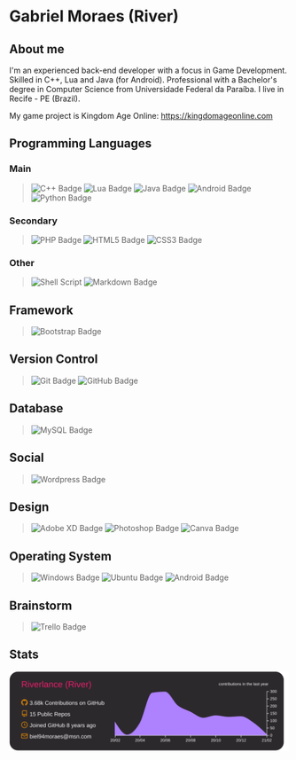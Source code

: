 # Gabriel Moraes (River)

## About me

I'm an experienced back-end developer with a focus in Game Development.
Skilled in C++, Lua and Java (for Android).
Professional with a Bachelor's degree in Computer Science from Universidade Federal da Paraíba.
I live in Recife - PE (Brazil).

My game project is Kingdom Age Online: https://kingdomageonline.com

## Programming Languages

### Main

> ![C++ Badge](https://img.shields.io/badge/c++%20-%2300599C.svg?&style=for-the-badge&logo=c%2B%2B&ogoColor=white)
> ![Lua Badge](https://img.shields.io/badge/lua-%232C2D72.svg?&style=for-the-badge&logo=lua&logoColor=white)
> ![Java Badge](https://img.shields.io/badge/java-%23ED8B00.svg?&style=for-the-badge&logo=java&logoColor=white)
> ![Android Badge](https://img.shields.io/badge/Android-3DDC84?style=for-the-badge&logo=android&logoColor=white)
> ![Python Badge](https://img.shields.io/badge/python%20-%2314354C.svg?&style=for-the-badge&logo=python&logoColor=white)

### Secondary

> ![PHP Badge](https://img.shields.io/badge/php-%23777BB4.svg?&style=for-the-badge&logo=php&logoColor=white)
> ![HTML5 Badge](https://img.shields.io/badge/html5%20-%23E34F26.svg?&style=for-the-badge&logo=html5&logoColor=white)
> ![CSS3 Badge](https://img.shields.io/badge/css3%20-%231572B6.svg?&style=for-the-badge&logo=css3&logoColor=white)

### Other

> ![Shell Script](https://img.shields.io/badge/shell_script%20-%23121011.svg?&style=for-the-badge&logo=gnu-bash&logoColor=white)
> ![Markdown Badge](https://img.shields.io/badge/markdown-%23000000.svg?&style=for-the-badge&logo=markdown&logoColor=white)

## Framework

> ![Bootstrap Badge](https://img.shields.io/badge/bootstrap%20-%23563D7C.svg?&style=for-the-badge&logo=bootstrap&logoColor=white)

## Version Control

> ![Git Badge](https://img.shields.io/badge/git%20-%23F05033.svg?&style=for-the-badge&logo=git&logoColor=white)
> ![GitHub Badge](https://img.shields.io/badge/github%20-%23121011.svg?&style=for-the-badge&logo=github&logoColor=white)

## Database

> ![MySQL Badge](https://img.shields.io/badge/mysql-%2300f.svg?&style=for-the-badge&logo=mysql&logoColor=white)

## Social

> ![Wordpress Badge](https://img.shields.io/badge/WordPress%20-%23117AC9.svg?&style=for-the-badge&logo=WordPress&logoColor=white)

## Design

> ![Adobe XD Badge](https://img.shields.io/badge/adobe%20xd%20-%23FF26BE.svg?&style=for-the-badge&logo=adobe%20xd&logoColor=white)
> ![Photoshop Badge](https://img.shields.io/badge/adobe%20photoshop%20-%2331A8FF.svg?&style=for-the-badge&logo=adobe%20photoshop&logoColor=white)
> ![Canva Badge](https://img.shields.io/badge/Canva%20-%2300C4CC.svg?&style=for-the-badge&logo=Canva&logoColor=white)

## Operating System

> ![Windows Badge](https://img.shields.io/badge/Windows-0078D6?style=for-the-badge&logo=windows&logoColor=white)
> ![Ubuntu Badge](https://img.shields.io/badge/Ubuntu-E95420?style=for-the-badge&logo=ubuntu&logoColor=white)
> ![Android Badge](https://img.shields.io/badge/Android-3DDC84?style=for-the-badge&logo=android&logoColor=white)

## Brainstorm

> ![Trello Badge](https://img.shields.io/badge/Trello%20-%23026AA7.svg?&style=for-the-badge&logo=Trello&logoColor=white)

## Stats

[![](https://raw.githubusercontent.com/Riverlance/Riverlance/master/profile-summary-card-output/monokai/0-profile-details.svg)](https://github.com/vn7n24fzkq/github-profile-summary-cards)



<!--
**Riverlance/Riverlance** is a ✨ _special_ ✨ repository because its `README.md` (this file) appears on your GitHub profile.

Here are some ideas to get you started:

- 🔭 I’m currently working on ...
- 🌱 I’m currently learning ...
- 👯 I’m looking to collaborate on ...
- 🤔 I’m looking for help with ...
- 💬 Ask me about ...
- 📫 How to reach me: ...
- 😄 Pronouns: ...
- ⚡ Fun fact: ...





## Stats

> [![Top Langs](https://github-readme-stats.vercel.app/api/top-langs/?username=Riverlance&exclude_repo=portfolio-tcb,bivar.github.io&show_icons=true&hide=html,teX&theme=dracula)](https://github.com/anuraghazra/github-readme-stats) [![Anurag's github stats](https://github-readme-stats.vercel.app/api?username=bivar&show_icons=true&theme=dracula)](https://github.com/anuraghazra/github-readme-stats) 

## Onde me encontrar

[![Gmail Badge](https://img.shields.io/badge/-andradebivar@gmail.com-c14438?style=flat-square&logo=Gmail&logoColor=white&link=mailto:andradebivar@gmail.com)](mailto:andradebivar@gmail.com) | [![Medium Badge](https://img.shields.io/badge/-rbvrr-black?style=flat-square&logo=Medium&logoColor=white&link=https://medium.com/@rbvrr)](https://medium.com/@rbvrr) | [![Linkedin Badge](https://img.shields.io/badge/-RebecaBivar-blue?style=flat-square&logo=Linkedin&logoColor=white&link=https://www.linkedin.com/in/rebecabivar)](https://www.linkedin.com/in/rebecabivar)

-->
